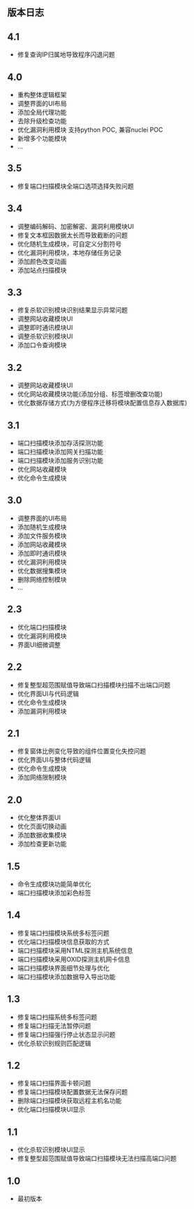 ## 版本日志
## 4.1
- 修复查询IP归属地导致程序闪退问题

## 4.0
- 重构整体逻辑框架 
- 调整界面的UI布局
- 添加全局代理功能
- 去除升级检查功能
- 优化漏洞利用模块 支持python POC, 兼容nuclei POC
- 新增多个功能模块 
- ...

## 3.5
- 修复端口扫描模块全端口选项选择失败问题

## 3.4
- 调整编码解码、加密解密、漏洞利用模块UI
- 修复文本框因数据太长而导致截断的问题
- 优化随机生成模块，可自定义分割符号
- 优化漏洞利用模块，本地存储任务记录
- 添加颜色改变动画
- 添加站点扫描模块

## 3.3
- 修复杀软识别模块识别结果显示异常问题
- 调整网站收藏模块UI
- 调整即时通讯模块UI
- 调整杀软识别模块UI
- 添加口令查询模块

## 3.2
- 调整网站收藏模块UI
- 优化网站收藏模块功能(添加分组、标签增删改查功能)
- 优化数据存储方式(为方便程序迁移将模块配置信息存入数据库)

## 3.1
- 端口扫描模块添加存活探测功能
- 端口扫描模块添加网关扫描功能
- 端口扫描模块添加服务识别功能
- 优化网站收藏模块
- 优化命令生成模块

## 3.0
- 调整界面的UI布局
- 添加随机生成模块
- 添加文件服务模块
- 添加网站收藏模块
- 添加即时通讯模块
- 优化漏洞利用模块
- 优化数据搜集模块
- 删除网络控制模块
- ...

## 2.3
- 优化端口扫描模块
- 优化漏洞利用模块
- 界面UI细微调整

## 2.2
- 修复整型超范围赋值导致端口扫描模块扫描不出端口问题
- 优化界面UI与代码逻辑
- 优化命令生成模块
- 添加漏洞利用模块

## 2.1
- 修复窗体比例变化导致的组件位置变化失控问题
- 优化界面UI与整体代码逻辑
- 优化命令生成模块
- 添加网络限制模块

## 2.0
- 优化整体界面UI
- 优化页面切换动画
- 添加数据收集模块
- 添加检查更新功能

## 1.5
- 命令生成模块功能简单优化
- 端口扫描模块添加彩色标签

## 1.4
- 修复端口扫描模块系统多标签问题
- 优化端口扫描模块信息获取的方式
- 端口扫描模块采用NTML探测主机系统信息
- 端口扫描模块采用OXID探测主机网卡信息
- 端口扫描模块界面细节处理与优化
- 端口扫描模块添加数据导入导出功能

## 1.3
- 修复端口扫描系统多标签问题
- 修复端口扫描无法暂停问题
- 修复端口扫描强行停止状态显示问题
- 优化杀软识别规则匹配逻辑

## 1.2
- 修复端口扫描界面卡顿问题
- 修复端口扫描模块配置数据无法保存问题
- 删除端口扫描模块获取远程主机名功能
- 优化端口扫描模块UI显示

## 1.1
- 优化杀软识别模块UI显示
- 修复整型超范围赋值导致端口扫描模块无法扫描高端口问题

## 1.0
- 最初版本
